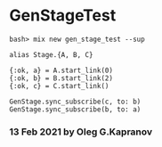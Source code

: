 # GenStageTest

```
bash> mix new gen_stage_test --sup
```

```
alias Stage.{A, B, C}

{:ok, a} = A.start_link(0)
{:ok, b} = B.start_link(2)
{:ok, c} = C.start_link()

GenStage.sync_subscribe(c, to: b)
GenStage.sync_subscribe(b, to: a)
```

### 13 Feb 2021 by Oleg G.Kapranov
